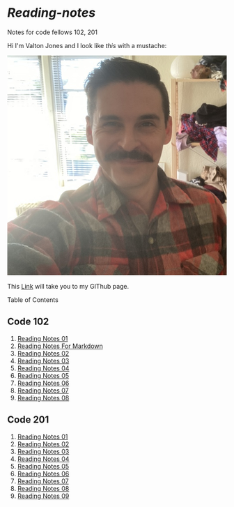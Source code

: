 # *Reading-notes*
Notes for code fellows 102, 201

Hi I'm Valton Jones and I look like *this* with a mustache:


![](T02MD9XTF-U01MEN28MJM-c0ee9d40748d-512.jpg)


This [Link](https://github.com/jones-trae) will take you to my GIThub page.


Table of Contents

## Code 102

1. [Reading Notes 01](reading-notes01.md)
2. [Reading Notes For Markdown](markdown.md)
3. [Reading Notes 02](reading-notes02.md)
4. [Reading Notes 03](reading-notes03.md)
5. [Reading Notes 04](reading-notes04.md)
6. [Reading Notes 05](reading-notes05.md)
7. [Reading Notes 06](reading-notes06.md)
8. [Reading Notes 07](reading-notes07.md)
9. [Reading Notes 08](reading-notes08.md)

## Code 201
1. [Reading Notes 01](2reading-notes01.md)
2. [Reading Notes 02](2reading-notes02.md)
3. [Reading Notes 03](2reading-notes03.md)
4. [Reading Notes 04](2reading-notes04.md)
5. [Reading Notes 05](2reading-notes05.md)
6. [Reading Notes 06](2reading-notes06.md)
7. [Reading Notes 07](2reading-notes07.md)
8. [Reading Notes 08](2reading-notes08.md)
9. [Reading Notes 09](2reading-notes09.md)
